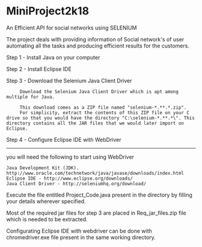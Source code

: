 # MiniProject2k18
An Efficient API for social networks using SELENIUM

The project deals with providing information of Social network's of user automating all the tasks and producing efficient results
for the customers.

Step 1 - Install Java on your computer

Step 2 - Install Eclipse IDE

Step 3 - Download the Selenium Java Client Driver

         Download the Selenium Java Client Driver which is apt among multiple for Java.

         This download comes as a ZIP file named "selenium-*.**.*.zip".
         For simplicity, extract the contents of this ZIP file on your C drive so that you would have the directory "C:\selenium-*.**.*\". This directory contains all the JAR files that we would later import on Eclipse.

Step 4 - Configure Eclipse IDE with WebDriver

   
----------------------------------------------------------------------------------------------
 you will need the following to start using WebDriver

    Java Development Kit (JDK). http://www.oracle.com/technetwork/java/javase/downloads/index.html
    Eclipse IDE - http://www.eclipse.org/downloads/
    Java Client Driver - http://seleniumhq.org/download/ 


Execute the file entitled Project_Code.java present in the directory by filling your details wherever specified.

Most of the required jar files for step 3 are placed in Req_jar_files.zip file which is needed to be extracted.

Configurating Eclipse IDE with webdriver can be done with chromedriver.exe file present in the same working directory.

